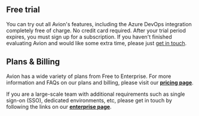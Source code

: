 ## Free trial

You can try out all Avion's features, including the Azure DevOps integration completely free of charge. No credit card required. After your trial period expires, you must sign up for a subscription. If you haven't finished evaluating Avion and would like some extra time, please just [get in touch](https://www.avion.io/contact/).

## Plans & Billing

Avion has a wide variety of plans from Free to Enterprise. For more information and FAQs on our plans and billing, please visit our **[pricing page](https://www.avion.io/pricing/)**.

If you are a large-scale team with additional requirements such as single sign-on (SSO), dedicated environments, etc, please get in touch by following the links on our **[enterprise page](https://www.avion.io/enterprise/)**.
